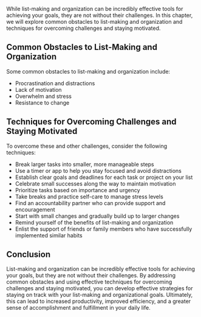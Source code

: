 
While list-making and organization can be incredibly effective tools for achieving your goals, they are not without their challenges. In this chapter, we will explore common obstacles to list-making and organization and techniques for overcoming challenges and staying motivated.

Common Obstacles to List-Making and Organization
------------------------------------------------

Some common obstacles to list-making and organization include:

* Procrastination and distractions
* Lack of motivation
* Overwhelm and stress
* Resistance to change

Techniques for Overcoming Challenges and Staying Motivated
----------------------------------------------------------

To overcome these and other challenges, consider the following techniques:

* Break larger tasks into smaller, more manageable steps
* Use a timer or app to help you stay focused and avoid distractions
* Establish clear goals and deadlines for each task or project on your list
* Celebrate small successes along the way to maintain motivation
* Prioritize tasks based on importance and urgency
* Take breaks and practice self-care to manage stress levels
* Find an accountability partner who can provide support and encouragement
* Start with small changes and gradually build up to larger changes
* Remind yourself of the benefits of list-making and organization
* Enlist the support of friends or family members who have successfully implemented similar habits

Conclusion
----------

List-making and organization can be incredibly effective tools for achieving your goals, but they are not without their challenges. By addressing common obstacles and using effective techniques for overcoming challenges and staying motivated, you can develop effective strategies for staying on track with your list-making and organizational goals. Ultimately, this can lead to increased productivity, improved efficiency, and a greater sense of accomplishment and fulfillment in your daily life.
